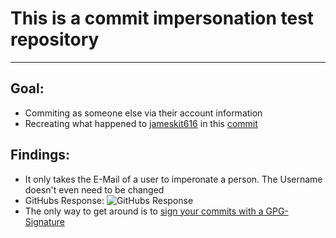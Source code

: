 # This is a commit impersonation test repository

* * *

## Goal:

- Commiting as someone else via their account information
- Recreating what happened to [jameskit616]("https://github.com/jameskitt616") in this [commit]("https://github.com/jizyy6c1s/scaling-adventure/commits?author=jameskitt616")


## Findings:

- It only takes the E-Mail of a user to imperonate a person. The Username doesn't even need to be changed
- GitHubs Response: 
![GitHubs Response](https://cdn.discordapp.com/attachments/848292674528084018/928320935109492786/unknown.png)
- The only way to get around is to [sign your commits with a GPG-Signature](https://docs.github.com/en/authentication/managing-commit-signature-verification)